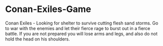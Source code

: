 # Conan-Exiles-Game
Conan Exiles - Looking for shelter to survive cutting flesh sand storms. Go to war with the enemies and let their fierce rage to burst out in a fierce battle. If you are not prepared you will lose arms and legs, and also do not hold the head on his shoulders.
